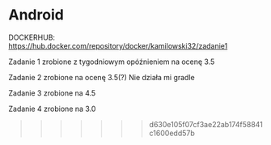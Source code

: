 # Android
DOCKERHUB: https://hub.docker.com/repository/docker/kamilowski32/zadanie1

Zadanie 1 zrobione z tygodniowym opóźnieniem na ocenę 3.5

Zadanie 2 zrobione na ocenę 3.5(?)
Nie działa mi gradle

Zadanie 3 zrobione na 4.5

Zadanie 4 zrobione na 3.0

>>>>>>> d630e105f07cf3ae22ab174f58841c1600edd57b